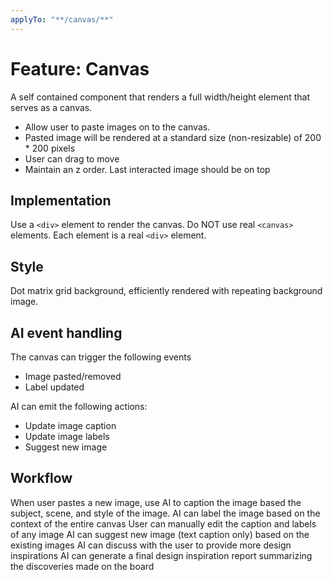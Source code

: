 ```yaml
---
applyTo: "**/canvas/**"
---
```


# Feature: Canvas

A self contained component that renders a full width/height element that serves as a canvas.

- Allow user to paste images on to the canvas.
- Pasted image will be rendered at a standard size (non-resizable) of 200 \* 200 pixels
- User can drag to move
- Maintain an z order. Last interacted image should be on top

## Implementation

Use a `<div>` element to render the canvas. Do NOT use real `<canvas>` elements.
Each element is a real `<div>` element.

## Style

Dot matrix grid background, efficiently rendered with repeating background image.

## AI event handling

The canvas can trigger the following events

- Image pasted/removed
- Label updated

AI can emit the following actions:

- Update image caption
- Update image labels
- Suggest new image

## Workflow

When user pastes a new image, use AI to caption the image based the subject, scene, and style of the image.
AI can label the image based on the context of the entire canvas
User can manually edit the caption and labels of any image
AI can suggest new image (text caption only) based on the existing images
AI can discuss with the user to provide more design inspirations
AI can generate a final design inspiration report summarizing the discoveries made on the board
